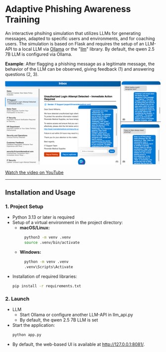 # Adaptive Phishing Awareness Training

An interactive phsihing simulation that utilizes LLMs for generating messages, adapted to specific users and environments, and for coaching users. The simulation is based on Flask and requires the setup of an LLM-API to a local LLM via <a href="https://ollama.com/">Ollama</a> or the "<a href="https://llm.datasette.io/en/stable/">llm</a>" library. By default, the qwen 2.5 7B LLM is configured via Ollama.

**Example**: After flagging a phishing message as a legitimate message, the behavior of the LLM can be observed, giving feedback (1) and answering questions (2, 3).

![UI-2](https://raw.githubusercontent.com/fhaer/adaptive-phishing-awareness-training/main/UI-2.png)

<a href="https://www.youtube.com/watch?v=UUYAv6r7agY">Watch the video on YouTube</a>

---

## Installation and Usage

### 1. Project Setup
- Python 3.13 or later is required
- Setup of a virtual environment in the project directory:
  - **macOS/Linux:**
    ```bash
      python3 -m venv .venv
      source .venv/bin/activate
    ```
  - **Windows:**
    ```bash
      python -m venv .venv
      .venv\Scripts\Activate
    ```
- Installation of required libraries:
  ```bash
  pip install -r requirements.txt
  ```

### 2. Launch
- LLM
  - Start Ollama or configure another LLM-API in llm_api.py
  - By default, the qwen 2.5 7B LLM is set
- Start the application:
  ```bash
  python app.py
  ```
- By default, the web-based UI is available at <a href="http://127.0.0.1:8081/">http://127.0.0.1:8081/</a>.
